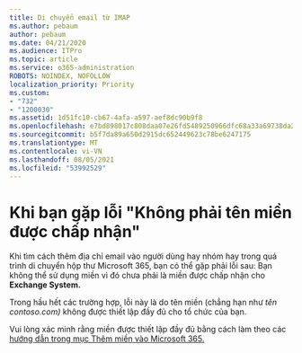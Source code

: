 ```yaml
---
title: Di chuyển email từ IMAP
ms.author: pebaum
author: pebaum
ms.date: 04/21/2020
ms.audience: ITPro
ms.topic: article
ms.service: o365-administration
ROBOTS: NOINDEX, NOFOLLOW
localization_priority: Priority
ms.custom:
- "732"
- "1200030"
ms.assetid: 1d51fc10-cb67-4afa-a597-aef8dc90b9f8
ms.openlocfilehash: e7bd898017c808daa07e26fd5489250966dfc68a33a69738da2b694b9af2fb74
ms.sourcegitcommit: b5f7da89a650d2915dc652449623c78be6247175
ms.translationtype: MT
ms.contentlocale: vi-VN
ms.lasthandoff: 08/05/2021
ms.locfileid: "53992529"
---
```

# <a name="when-you-get-a-not-an-accepted-domain-error"></a>Khi bạn gặp lỗi "Không phải tên miền được chấp nhận"

Khi tìm cách thêm địa chỉ email vào người dùng hay nhóm hay trong quá trình di chuyển hộp thư Microsoft 365, bạn có thể gặp phải lỗi sau: Bạn không thể sử dụng miền vì đó chưa phải là miền được chấp nhận cho **Exchange System.**
  
Trong hầu hết các trường hợp, lỗi này là do tên miền (chẳng hạn như *tên contoso.com)*  không được thiết lập đầy đủ cho tổ chức của bạn.
  
Vui lòng xác minh rằng miền được thiết lập đầy đủ bằng cách làm theo các [hướng dẫn trong mục Thêm miền vào Microsoft 365.](https://docs.microsoft.com/microsoft-365/admin/setup/add-domain)
  
